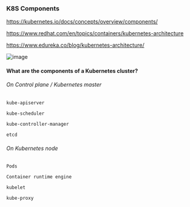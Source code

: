 

### K8S Components

https://kubernetes.io/docs/concepts/overview/components/

https://www.redhat.com/en/topics/containers/kubernetes-architecture

https://www.edureka.co/blog/kubernetes-architecture/




![image](https://user-images.githubusercontent.com/24622526/122800420-891fc500-d2e0-11eb-95ec-3ca1ae4783c8.png)



#### What are the components of a Kubernetes cluster?

###### On Control plane / Kubernetes master

    kube-apiserver
    
    kube-scheduler
    
    kube-controller-manager
    
    etcd
    
###### On Kubernetes node

    Pods
    
    Container runtime engine
    
    kubelet
    
    kube-proxy
    
    
    
    

